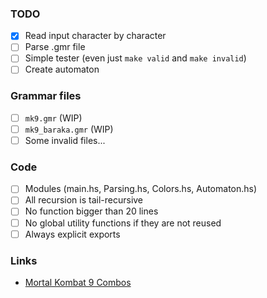 ### TODO

-   [x] Read input character by character
-   [ ] Parse .gmr file
-   [ ] Simple tester (even just `make valid` and `make invalid`)
-   [ ] Create automaton

### Grammar files

-   [ ] `mk9.gmr` (WIP)
-   [ ] `mk9_baraka.gmr` (WIP)
-   [ ] Some invalid files...

### Code

-   [ ] Modules (main.hs, Parsing.hs, Colors.hs, Automaton.hs)
-   [ ] All recursion is tail-recursive
-   [ ] No function bigger than 20 lines
-   [ ] No global utility functions if they are not reused
-   [ ] Always explicit exports

### Links

-   [Mortal Kombat 9 Combos](https://www.eventhubs.com/guides/2012/nov/30/mortal-kombat-9-moves-characters-combos-and-strategy-guides/)
